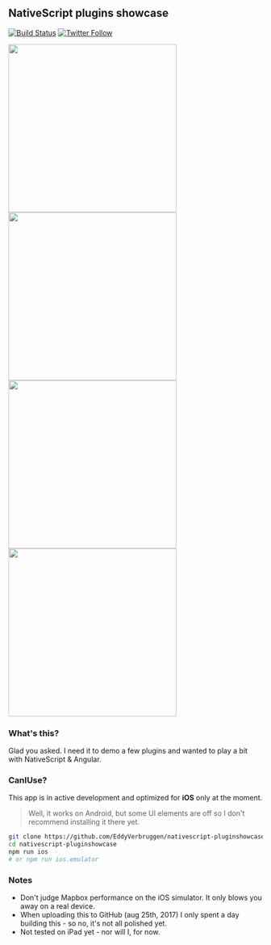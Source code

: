 NativeScript plugins showcase
-----------------------------

[![Build Status][build-status]][build-url]
[![Twitter Follow][twitter-image]][twitter-url]

[build-status]:https://travis-ci.org/EddyVerbruggen/nativescript-pluginshowcase.svg?branch=master
[build-url]:https://travis-ci.org/EddyVerbruggen/nativescript-pluginshowcase
[twitter-image]:https://img.shields.io/twitter/follow/eddyverbruggen.svg?style=social&label=Follow%20me
[twitter-url]:https://twitter.com/eddyverbruggen

<img src="https://github.com/EddyVerbruggen/nativescript-pluginshowcase/raw/master/screenshots/ios/01-home.png" height="333px" />  <img src="https://github.com/EddyVerbruggen/nativescript-pluginshowcase/raw/master/screenshots/ios/02-feedback-menu.png" height="333px" />  <img src="https://github.com/EddyVerbruggen/nativescript-pluginshowcase/raw/master/screenshots/ios/03-mapping-menu.png" height="333px" />  <img src="https://github.com/EddyVerbruggen/nativescript-pluginshowcase/raw/master/screenshots/ios/04-mapping-info.png" height="333px" />

### What's this?
Glad you asked. I need it to demo a few plugins and wanted to play a bit with NativeScript & Angular.

### CanIUse?
This app is in active development and optimized for **iOS** only at the moment.

> Well, it works on Android, but some UI elements are off so I don't recommend installing it there yet. 

```bash
git clone https://github.com/EddyVerbruggen/nativescript-pluginshowcase
cd nativescript-pluginshowcase
npm run ios
# or npm run ios.emulator
```

### Notes
* Don't judge Mapbox performance on the iOS simulator. It only blows you away on a real device.
* When uploading this to GitHub (aug 25th, 2017) I only spent a day building this - so no, it's not all polished yet.
* Not tested on iPad yet - nor will I, for now.